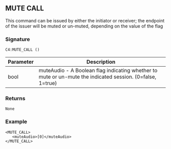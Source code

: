 ## MUTE CALL

This command can be issued by either the initiator or receiver; the endpoint of the issuer will be muted or un-muted, depending on the value of the flag


### Signature

`C4:MUTE_CALL ()`


| Parameter | Description |
| --- | --- |
| bool |  muteAudio - A Boolean flag indicating whether to mute or un-mute the indicated session. (0=false, 1=true) |


### Returns

`None`


### Example

```
<MUTE_CALL>
   <muteAudio>[0]</muteAudio>
</MUTE_CALL>
```
